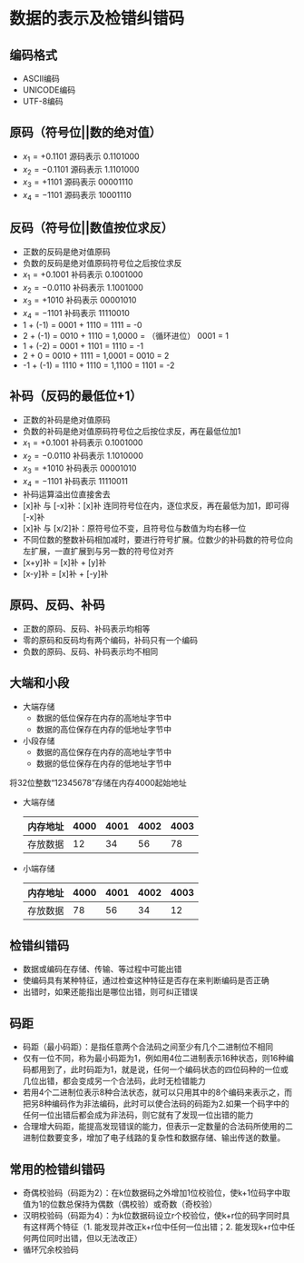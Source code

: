 # 数据的表示及检错纠错码

## 编码格式

- ASCII编码
- UNICODE编码
- UTF-8编码

## 原码（符号位||数的绝对值）

- $x_1 = +0.1101$ 源码表示 $0.1101000$
- $x_2 = -0.1101$ 源码表示 $1.1101000$
- $x_3 = +1101$ 源码表示 $00001110$
- $x_4 = -1101$ 源码表示 $10001110$

## 反码（符号位||数值按位求反）

- 正数的反码是绝对值原码
- 负数的反码是绝对值原码符号位之后按位求反
- $x_1 = +0.1001$ 补码表示 $0.1001000$
- $x_2 = -0.0110$ 补码表示 $1.1001000$
- $x_3 = +1010$ 补码表示 $00001010$
- $x_4 = -1101$ 补码表示 $11110010$
- 1 + (-1) = 0001 + 1110 = 1111 = -0
- 2 + (-1) = 0010 + 1110 = 1,0000 = （循环进位） 0001 = 1
- 1 + (-2) = 0001 + 1101 = 1110 = -1
- 2 + 0 = 0010 + 1111 = 1,0001 = 0010 = 2
- -1 + (-1) = 1110 + 1110 = 1,1100 = 1101 = -2

## 补码（反码的最低位+1）

- 正数的补码是绝对值原码
- 负数的补码是绝对值原码符号位之后按位求反，再在最低位加1
- $x_1 = +0.1001$ 补码表示 $0.1001000$
- $x_2 = -0.0110$ 补码表示 $1.1010000$
- $x_3 = +1010$ 补码表示 $00001010$
- $x_4 = -1101$ 补码表示 $11110011$
- 补码运算溢出位直接舍去
- [x]补 与 [-x]补：[x]补 连同符号位在内，逐位求反，再在最低为加1，即可得[-x]补
- [x]补 与 [x/2]补：原符号位不变，且符号位与数值为均右移一位
- 不同位数的整数补码相加减时，要进行符号扩展。位数少的补码数的符号位向左扩展，一直扩展到与另一数的符号位对齐
- [x+y]补 = [x]补 + [y]补
- [x-y]补 = [x]补 + [-y]补

## 原码、反码、补码

- 正数的原码、反码、补码表示均相等
- 零的原码和反码均有两个编码，补码只有一个编码
- 负数的原码、反码、补码表示均不相同

## 大端和小段

- 大端存储
  - 数据的低位保存在内存的高地址字节中
  - 数据的高位保存在内存的低地址字节中
- 小段存储
  - 数据的高位保存在内存的高地址字节中
  - 数据的低位保存在内存的低地址字节中

将32位整数“12345678”存储在内存4000起始地址

- 大端存储

    | 内存地址 | 4000 | 4001 | 4002 | 4003 |
    |:----|:----|:----|:----|:----|
    | 存放数据 | 12 | 34 | 56 | 78 |

- 小端存储

    | 内存地址 | 4000 | 4001 | 4002 | 4003 |
    |:----|:----|:----|:----|:----|
    | 存放数据 | 78 | 56 | 34 | 12 |

## 检错纠错码

- 数据或编码在存储、传输、等过程中可能出错
- 使编码具有某种特征，通过检查这种特征是否存在来判断编码是否正确
- 出错时，如果还能指出是哪位出错，则可纠正错误

## 码距

- 码距（最小码距）：是指任意两个合法码之间至少有几个二进制位不相同
- 仅有一位不同，称为最小码距为1，例如用4位二进制表示16种状态，则16种编码都用到了，此时码距为1，就是说，任何一个编码状态的四位码种的一位或几位出错，都会变成另一个合法码，此时无检错能力
- 若用4个二进制位表示8种合法状态，就可以只用其中的8个编码来表示之，而把另8种编码作为非法编码，此时可以使合法码的码距为2.如果一个码字中的任何一位出错后都会成为非法码，则它就有了发现一位出错的能力
- 合理增大码距，能提高发现错误的能力，但表示一定数量的合法码所使用的二进制位数要变多，增加了电子线路的复杂性和数据存储、输出传送的数量。
  
## 常用的检错纠错码

- 奇偶校验码（码距为2）：在k位数据码之外增加1位校验位，使k+1位码字中取值为1的位数总保持为偶数（偶校验）或奇数（奇校验）
- 汉明校验码（码距为4）：为k位数据码设立r个校验位，使k+r位的码字同时具有这样两个特征（1. 能发现并改正k+r位中任何一位出错；2. 能发现k+r位中任何两位同时出错，但以无法改正）
- 循环冗余校验码
